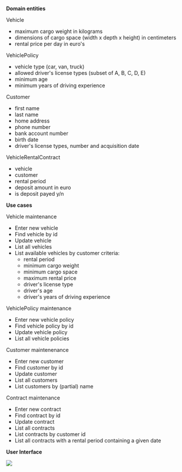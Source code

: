 **Domain entities**

Vehicle
  * maximum cargo weight in kilograms
  * dimensions of cargo space (width x depth x height) in centimeters
  * rental price per day in euro's

VehiclePolicy
  * vehicle type (car, van, truck)
  * allowed driver's license types (subset of A, B, C, D, E)
  * minimum age
  * minimum years of driving experience

Customer
  * first name
  * last name
  * home address
  * phone number
  * bank account number
  * birth date
  * driver's license types, number and acquisition date

VehicleRentalContract
  * vehicle
  * customer
  * rental period
  * deposit amount in euro
  * is deposit payed y/n

**Use cases**

Vehicle maintenance
  * Enter new vehicle
  * Find vehicle by id
  * Update vehicle
  * List all vehicles
  * List available vehicles by customer criteria:
    * rental period
    * minimum cargo weight
    * minimum cargo space
    * maximum rental price
    * driver's license type
    * driver's age
    * driver's years of driving experience

VehiclePolicy maintenance
  * Enter new vehicle policy
  * Find vehicle policy by id
  * Update vehicle policy
  * List all vehicle policies

Customer maintenenance
  * Enter new customer
  * Find customer by id
  * Update customer
  * List all customers
  * List customers by (partial) name

Contract maintenance
  * Enter new contract
  * Find contract by id
  * Update contract
  * List all contracts
  * List contracts by customer id
  * List all contracts with a rental period containing a given date


**User Interface**

<img src='http://javasteam.googlecode.com/svn/trunk/javasteam/doc/carrental/CarRental_UI_flow_design.jpg' />